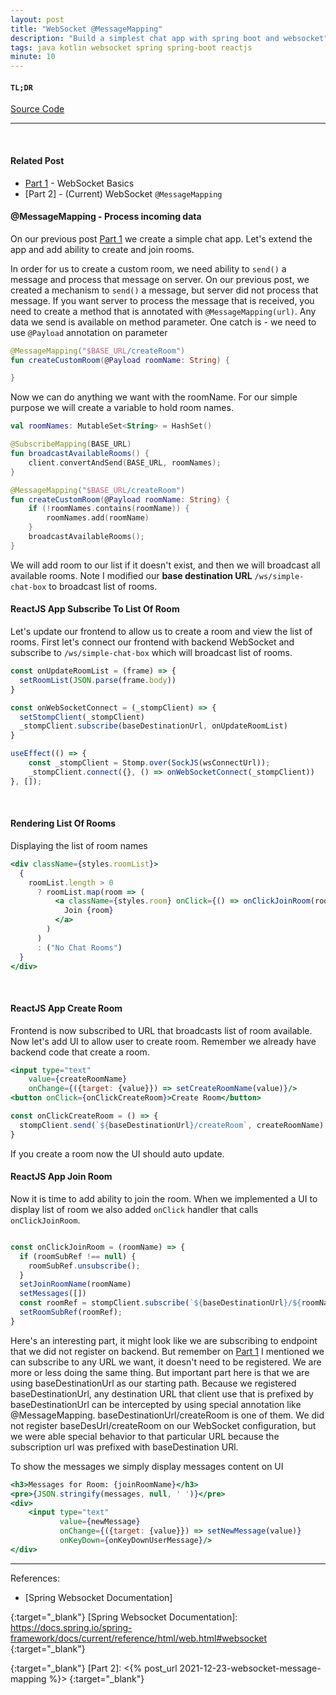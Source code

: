 ```yaml
---
layout: post 
title: "WebSocket @MessageMapping"  
description: "Build a simplest chat app with spring boot and websocket"
tags: java kotlin websocket spring spring-boot reactjs
minute: 10
---
```



#### **`TL;DR`**

[Source Code]

---
&nbsp;

#### Related Post
- [Part 1] - WebSocket Basics
- [Part 2] - (Current) WebSocket `@MessageMapping`

#### @MessageMapping - Process incoming data 

On our previous post [Part 1] we create a simple chat app.
Let's extend the app and add ability to create and join rooms.

In order for us to create a custom room, we need ability to `send()` a message and process that message on server.
On our previous post, we created a mechanism to `send()` a message, but server did not process that message.
If you want server to process the message that is received, you need to create a method that is annotated with `@MessageMapping(url)`. 
Any data we send is available on method parameter.
One catch is - we need to use `@Payload` annotation on parameter

```kotlin
@MessageMapping("$BASE_URL/createRoom")
fun createCustomRoom(@Payload roomName: String) {

}
```

Now we can do anything we want with the roomName. For our simple purpose we will create a variable to hold room names.
```kotlin
val roomNames: MutableSet<String> = HashSet()

@SubscribeMapping(BASE_URL)
fun broadcastAvailableRooms() {
    client.convertAndSend(BASE_URL, roomNames);
}

@MessageMapping("$BASE_URL/createRoom")
fun createCustomRoom(@Payload roomName: String) {
    if (!roomNames.contains(roomName)) {
        roomNames.add(roomName)
    }
    broadcastAvailableRooms();
}
```

We will add room to our list if it doesn't exist, and then we will broadcast all available rooms.
Note I modified our **base destination URL** `/ws/simple-chat-box` to broadcast list of rooms.

#### ReactJS App Subscribe To List Of Room
Let's update our frontend to allow us to create a room and view the list of rooms.
First let's connect our frontend with backend WebSocket and subscribe to `/ws/simple-chat-box` which will broadcast list of rooms.
```jsx
const onUpdateRoomList = (frame) => {
  setRoomList(JSON.parse(frame.body))
}

const onWebSocketConnect = (_stompClient) => {
  setStompClient(_stompClient)
  _stompClient.subscribe(baseDestinationUrl, onUpdateRoomList)
}

useEffect(() => {
    const _stompClient = Stomp.over(SockJS(wsConnectUrl));
    _stompClient.connect({}, () => onWebSocketConnect(_stompClient))
}, []);
```
&nbsp;
#### Rendering List Of Rooms  
Displaying the list of room names
```jsx
<div className={styles.roomList}>
  {
    roomList.length > 0
      ? roomList.map(room => (
          <a className={styles.room} onClick={() => onClickJoinRoom(room)}>
            Join {room}
          </a>
        )
      )
      : ("No Chat Rooms")
  }
</div>
```
&nbsp;
#### ReactJS App Create Room
Frontend is now subscribed to URL that broadcasts list of room available.
Now let's add UI to allow user to create room. Remember we already have backend code
that create a room.
```jsx
<input type="text"
    value={createRoomName}
    onChange={({target: {value}}) => setCreateRoomName(value)}/>
<button onClick={onClickCreateRoom}>Create Room</button>

const onClickCreateRoom = () => {
  stompClient.send(`${baseDestinationUrl}/createRoom`, createRoomName)
}
```
If you create a room now the UI should auto update.

#### ReactJS App Join Room
Now it is time to add ability to join the room.
When we implemented a UI to display list of room we also added
`onClick` handler that calls `onClickJoinRoom`.
```jsx

const onClickJoinRoom = (roomName) => {
  if (roomSubRef !== null) {
    roomSubRef.unsubscribe();
  }
  setJoinRoomName(roomName)
  setMessages([])
  const roomRef = stompClient.subscribe(`${baseDestinationUrl}/${roomName}`, onUpdateMessagesForRoom)
  setRoomSubRef(roomRef);
}
```

Here's an interesting part, it might look like we are subscribing to endpoint that we did not register on backend.
But remember on [Part 1] I mentioned we can subscribe to any URL we want, it doesn't need to be registered.
We are more or less doing the same thing. But important part here is that we are using
baseDestinationUrl as our starting path. Because we registered baseDestinationUrl, any destination URL
that client use that is prefixed by baseDestinationUrl can be intercepted by using special annotation like
@MessageMapping. baseDestinationUrl/createRoom is one of them. We did not register baseDesUrl/createRoom
on our WebSocket configuration, but we were able special behavior to that particular URL because the
subscription url was prefixed with baseDestination URl.

To show the messages we simply display messages content on UI
```jsx
<h3>Messages for Room: {joinRoomName}</h3>
<pre>{JSON.stringify(messages, null, ' ')}</pre>
<div>
    <input type="text"
           value={newMessage}
           onChange={({target: {value}}) => setNewMessage(value)}
           onKeyDown={onKeyDownUserMessage}/>
</div>
```



---
References:

- [Spring Websocket Documentation]


[Source Code]: <https://github.com/amantuladhar/sse-websocket-reactive-api-kafka/tree/002-simple-chat-box-with-custom-rooms>
{:target="_blank"}
[Spring Websocket Documentation]: <https://docs.spring.io/spring-framework/docs/current/reference/html/web.html#websocket>
{:target="_blank"}

[Part 1]: <{% post_url 2021-12-22-websocket-basics-with-spring-boot %}>
{:target="_blank"}
[Part 2]: <{% post_url 2021-12-23-websocket-message-mapping %}>
{:target="_blank"}